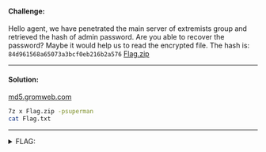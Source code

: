 #### Challenge:

Hello agent, we have penetrated the main server of extremists group and retrieved the hash of admin password. Are you able to recover the password? Maybe it would help us to read the encrypted file. The hash is: `84d961568a65073a3bcf0eb216b2a576` [Flag.zip](./Flag.zip ':ignore')

---

#### Solution:

[md5.gromweb.com](https://md5.gromweb.com/?md5=84d961568a65073a3bcf0eb216b2a576)

```bash
7z x Flag.zip -psuperman
cat Flag.txt
```

---

<details><summary>FLAG:</summary>

```
CT18-5Ov3-3MYt-vTF6-sGDL
```

</details>
